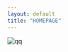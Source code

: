 ```yaml
---
layout: default
title: "HOMEPAGE"
---
```

 
 ![qq](https://q1.qlogo.cn/g?b=qq&nk=1764712330&s=640)
